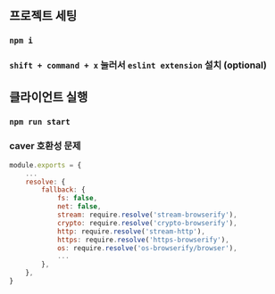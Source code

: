 ## 프로젝트 세팅

### `npm i`

### `shift + command + x` 눌러서 `eslint extension` 설치 (optional)

## 클라이언트 실행

### `npm run start`

### caver 호환성 문제

```js
module.exports = {
    ...
    resolve: {
        fallback: {
            fs: false,
            net: false,
            stream: require.resolve('stream-browserify'),
            crypto: require.resolve('crypto-browserify'),
            http: require.resolve('stream-http'),
            https: require.resolve('https-browserify'),
            os: require.resolve('os-browserify/browser'),
            ...
        },
    },
}
```
